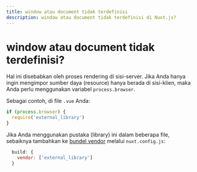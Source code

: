 ```yaml
---
title: window atau document tidak terdefinisi
description: window atau document tidak terdefinisi di Nuxt.js?
---
```


# window atau document tidak terdefinisi?

Hal ini disebabkan oleh proses rendering di sisi-server. Jika Anda hanya ingin mengimpor sumber daya (resource) hanya berada di sisi-klien, maka Anda perlu menggunakan variabel `process.browser`.

Sebagai contoh, di file `.vue` Anda:

```js
if (process.browser) {
  require('external_library')
}
```

Jika Anda menggunakan pustaka (library) ini dalam beberapa file, sebaiknya tambahkan ke [bundel vendor](/api/configuration-build#build-vendor) melalui `nuxt.config.js`:

```js
  build: {
    vendor: ['external_library']
  }
```
